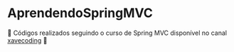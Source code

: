 # AprendendoSpringMVC

🤖 Códigos realizados seguindo o curso de Spring MVC disponível no canal [xavecoding](https://www.youtube.com/channel/UCICVlpgW9gVd0UXbOALDFaQ) 🤖

